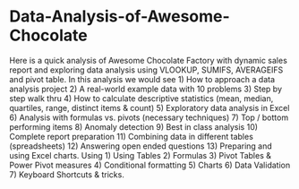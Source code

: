 # Data-Analysis-of-Awesome-Chocolate
Here is a quick analysis of Awesome Chocolate Factory with dynamic sales report and exploring data analysis using VLOOKUP, SUMIFS, AVERAGEIFS and  pivot table. In this analysis we would see 1) How to approach a data analysis project 2) A real-world example data with 10 problems 3) Step by step walk thru 4) How to calculate descriptive statistics (mean, median, quartiles, range, distinct items & count) 5) Exploratory data analysis in Excel 6) Analysis with formulas vs. pivots (necessary techniques) 7) Top / bottom performing items 8) Anomaly detection 9) Best in class analysis 10) Complete report preparation 11) Combining data in different tables (spreadsheets) 12) Answering open ended questions 13) Preparing and using Excel charts.
Using 1) Using Tables 2) Formulas 3) Pivot Tables & Power Pivot measures 4) Conditional formatting 5) Charts 6) Data Validation 7) Keyboard Shortcuts & tricks. 
